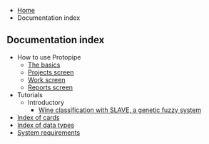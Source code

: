 <ul class="breadcrumb">
    <li><a href="">Home</a></li>
    <li>Documentation index</li>
</ul>

## Documentation index

* How to use Protopipe
    * [The basics](basics)
    * [Projects screen](projects_screen)
    * [Work screen](work_screen)
    * [Reports screen](reports_screen)
* Tutorials
    * Introductory
        * [Wine classification with SLAVE, a genetic fuzzy system](tutorials/introductory/SLAVE)
* [Index of cards](cards/)
* [Index of data types](types/)
* [System requirements](requirements)